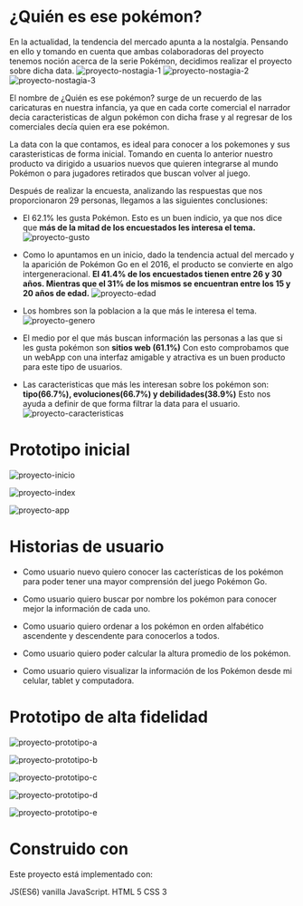# ¿Quién es ese pokémon?

En la actualidad, la tendencia del mercado apunta a la nostalgía. Pensando en ello y tomando en cuenta que ambas colaboradoras del proyecto tenemos noción acerca de la serie Pokémon, decidimos realizar el proyecto sobre dicha data.
![proyecto-nostagia-1](/img/productos-nostalgia-a.jpg)
![proyecto-nostagia-2](/img/productos-nostalgia-b.jpg)
![proyecto-nostagia-3](/img/productos-nostalgia-c.jpg)

El nombre de ¿Quién es ese pokémon? surge de un recuerdo de las caricaturas en nuestra infancia, ya que en cada corte comercial el narrador decia caracteristicas de algun pokémon con dicha frase y al regresar de los comerciales decía quien era ese pokémon.

La data con la que contamos, es ideal para conocer a los pokemones y sus carasteristicas de forma inicial. Tomando en cuenta lo anterior nuestro producto va dirigido a usuarios nuevos que quieren integrarse al mundo Pokémon o para jugadores retirados que buscan volver al juego.

Después de realizar la encuesta, analizando las respuestas que nos proporcionaron 29 personas, llegamos a las siguientes conclusiones:

- El 62.1% les gusta Pokémon. Esto es un buen indicio, ya que nos dice que **más de la mitad de los encuestados les interesa el tema.**
![proyecto-gusto](/img/gusto.jpeg)

- Como lo apuntamos en un inicio, dado la tendencia actual del mercado y la aparición de Pokémon Go en el 2016, el producto se convierte en algo intergeneracional. **El 41.4% de los encuestados tienen entre 26 y 30 años. Mientras que el 31% de los mismos se encuentran entre los 15 y 20 años de edad.**
![proyecto-edad](/img/edad.jpeg)

- Los hombres son la poblacion a la que más le interesa el tema.
![proyecto-genero](/img/genero.jpeg)

- El medio por el que más buscan información las personas a las que si les gusta pokémon son **sitios web (61.1%)** Con esto comprobamos que un webApp con una interfaz amigable y atractiva es un buen producto para este tipo de usuarios.

- Las caracteristicas que más les interesan sobre los pokémon son: **tipo(66.7%), evoluciones(66.7%) y debilidades(38.9%)** Esto nos ayuda a definir de que forma filtrar la data para el usuario.
![proyecto-caracteristicas](/img/caracteristicas.jpeg)

# Prototipo inicial

![proyecto-inicio](/img/inicio.jpeg)

![proyecto-index](/img/index.jpeg)

![proyecto-app](/img/app.jpeg)

# Historias de usuario
- Como usuario nuevo quiero conocer las cacterísticas de los pokémon para poder tener una mayor comprensión del juego Pokémon Go.

- Como usuario quiero buscar por nombre los pokémon para conocer mejor la información de cada uno.

- Como usuario quiero ordenar a los pokémon en orden alfabético ascendente y descendente para conocerlos a todos.

- Como usuario quiero poder calcular la altura promedio de los pokémon. 

- Como usuario quiero visualizar la información de los Pokémon desde mi celular, tablet y computadora. 

# Prototipo de alta fidelidad

![proyecto-prototipo-a](/img/prototipo-01.png)

![proyecto-prototipo-b](/img/prototipo-02.png)

![proyecto-prototipo-c](/img/prototipo-03.png)

![proyecto-prototipo-d](/img/prototipo-04.png)

![proyecto-prototipo-e](/img/prototipo-05.png)

# Construido con
Este proyecto está implementado con:

JS(ES6) vanilla JavaScript.
HTML 5
CSS 3





